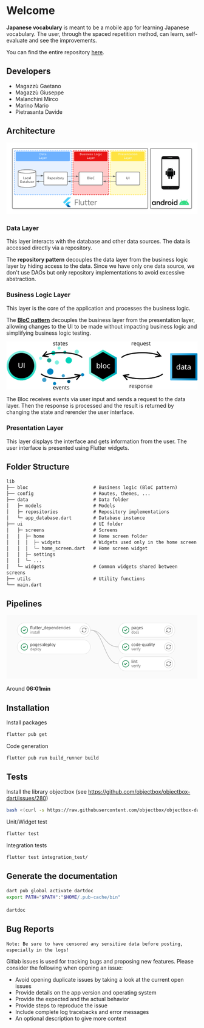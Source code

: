 # Welcome

**Japanese vocabulary** is meant to be a mobile app for learning Japanese vocabulary. The user, through the spaced repetition method, can learn, self-evaluate and see the improvements.

You can find the entire repository [here](https://gitlab.com/saiteki-kai/japanese-vocabulary).

## Developers

* Magazzù Gaetano
* Magazzù Giuseppe
* Malanchini Mirco
* Marino Mario
* Pietrasanta Davide

## Architecture

![Architecture](./images/High-level%20Architecture.png)

### Data Layer

This layer interacts with the database and other data sources. The data is accessed directly via a repository.

The **repository pattern** decouples the data layer from the business logic layer by hiding access to the data. Since we have only one data source, we don't use DAOs but only repository implementations to avoid excessive abstraction.

### Business Logic Layer

This layer is the core of the application and processes the business logic.

The [**BloC pattern**](https://bloclibrary.dev/#/) decouples the business layer from the presentation layer, allowing changes to the UI to be made without impacting business logic and simplifying business logic testing.

[![bloc pattern](./images/bloc_architecture_full.png)](https://bloclibrary.dev/#/coreconcepts)

The Bloc receives events via user input and sends a request to the data layer. Then the response is processed and the result is returned by changing the state and rerender the user interface.

### Presentation Layer

This layer displays the interface and gets information from the user. The user interface is presented using Flutter widgets.

## Folder Structure

```text
lib
├── bloc                        # Business logic (BloC pattern)
├── config                      # Routes, themes, ...
├── data                        # Data folder
│   ├─ models                   # Models
│   ├─ repositories             # Repository implementations
│   └─ app_database.dart        # Database instance
├── ui                          # UI folder
│   ├─ screens                  # Screens
│   │  ├─ home                  # Home screen folder 
│   │  │  ├─ widgets            # Widgets used only in the home screen
│   │  │  └─ home_screen.dart   # Home screen widget
│   │  ├─ settings              
│   │  └─ ...
│   └─ widgets                  # Common widgets shared between screens  
├── utils                       # Utility functions  
└── main.dart
```

## Pipelines

![Pipelines](./images/pipelines.png)

Around **06:01min**

## Installation

Install packages

```bash
flutter pub get
```

Code generation

```bash
flutter pub run build_runner build
```

## Tests

Install the library objectbox (see <https://github.com/objectbox/objectbox-dart/issues/280>)

```bash
bash <(curl -s https://raw.githubusercontent.com/objectbox/objectbox-dart/main/install.sh)
```

Unit/Widget test

```bash
flutter test
```

Integration tests

```bash
flutter test integration_test/
```

## Generate the documentation

```bash
dart pub global activate dartdoc
export PATH="$PATH":"$HOME/.pub-cache/bin"

dartdoc
```

## Bug Reports

```text
Note: Be sure to have censored any sensitive data before posting, especially in the logs!
```

Gitlab issues is used for tracking bugs and proposing new features. Please consider the following when opening an issue:

* Avoid opening duplicate issues by taking a look at the current open issues
* Provide details on the app version and operating system
* Provide the expected and the actual behavior
* Provide steps to reproduce the issue
* Include complete log tracebacks and error messages
* An optional description to give more context

<!-- ##  API -->

<!-- ##  Usage -->

<!-- ## License -->
